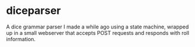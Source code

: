 diceparser
===========

A dice grammar parser I made a while ago using a state
machine, wrapped up in a small webserver that accepts
POST requests and responds with roll information.